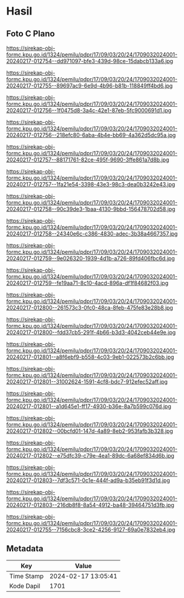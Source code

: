 # Hasil

## Foto C Plano

https://sirekap-obj-formc.kpu.go.id/1324/pemilu/pdpr/17/09/03/20/24/1709032024001-20240217-012754--dd971097-bfe3-439d-98ce-15dabcb133a6.jpg

https://sirekap-obj-formc.kpu.go.id/1324/pemilu/pdpr/17/09/03/20/24/1709032024001-20240217-012755--89697ac9-6e9d-4b96-b81b-118849ff4bd6.jpg

https://sirekap-obj-formc.kpu.go.id/1324/pemilu/pdpr/17/09/03/20/24/1709032024001-20240217-012756--1f0475d8-3a4c-42e1-87eb-5fc9000691d1.jpg

https://sirekap-obj-formc.kpu.go.id/1324/pemilu/pdpr/17/09/03/20/24/1709032024001-20240217-012756--218efc80-6aba-4b4e-bb69-4a362d5dc95a.jpg

https://sirekap-obj-formc.kpu.go.id/1324/pemilu/pdpr/17/09/03/20/24/1709032024001-20240217-012757--88171761-82ce-495f-9690-3ffe861a7d8b.jpg

https://sirekap-obj-formc.kpu.go.id/1324/pemilu/pdpr/17/09/03/20/24/1709032024001-20240217-012757--1fa21e54-3398-43e3-98c3-dea0b3242e43.jpg

https://sirekap-obj-formc.kpu.go.id/1324/pemilu/pdpr/17/09/03/20/24/1709032024001-20240217-012758--90c39de3-1baa-4130-9bbd-156478702d58.jpg

https://sirekap-obj-formc.kpu.go.id/1324/pemilu/pdpr/17/09/03/20/24/1709032024001-20240217-012758--24340e6c-c386-4830-adec-3b38a4667357.jpg

https://sirekap-obj-formc.kpu.go.id/1324/pemilu/pdpr/17/09/03/20/24/1709032024001-20240217-012759--9e026320-1939-4d1b-a726-89fd406fbc6d.jpg

https://sirekap-obj-formc.kpu.go.id/1324/pemilu/pdpr/17/09/03/20/24/1709032024001-20240217-012759--fe19aa71-8c10-4acd-896a-df1f84682f03.jpg

https://sirekap-obj-formc.kpu.go.id/1324/pemilu/pdpr/17/09/03/20/24/1709032024001-20240217-012800--261573c3-0fc0-48ca-8feb-475fe83e28b8.jpg

https://sirekap-obj-formc.kpu.go.id/1324/pemilu/pdpr/17/09/03/20/24/1709032024001-20240217-012800--fdd37cb5-291f-4b66-b3d3-4042ceb44e9e.jpg

https://sirekap-obj-formc.kpu.go.id/1324/pemilu/pdpr/17/09/03/20/24/1709032024001-20240217-012801--a8f6ebf9-b558-4c03-9eb1-022573b2c6bb.jpg

https://sirekap-obj-formc.kpu.go.id/1324/pemilu/pdpr/17/09/03/20/24/1709032024001-20240217-012801--31002624-1591-4cf8-bdc7-912efec52aff.jpg

https://sirekap-obj-formc.kpu.go.id/1324/pemilu/pdpr/17/09/03/20/24/1709032024001-20240217-012801--a1d645e1-ff17-4930-b36e-8a7b599c076d.jpg

https://sirekap-obj-formc.kpu.go.id/1324/pemilu/pdpr/17/09/03/20/24/1709032024001-20240217-012802--00bcfd01-147d-4a89-8eb2-953fafb3b328.jpg

https://sirekap-obj-formc.kpu.go.id/1324/pemilu/pdpr/17/09/03/20/24/1709032024001-20240217-012802--e75dfc39-c79e-4ea1-89dc-6a68ef834d6b.jpg

https://sirekap-obj-formc.kpu.go.id/1324/pemilu/pdpr/17/09/03/20/24/1709032024001-20240217-012803--7df3c571-0c1e-444f-ad9a-b35eb91f3d1d.jpg

https://sirekap-obj-formc.kpu.go.id/1324/pemilu/pdpr/17/09/03/20/24/1709032024001-20240217-012803--216db8f8-8a54-4912-ba48-39464751d3fb.jpg

https://sirekap-obj-formc.kpu.go.id/1324/pemilu/pdpr/17/09/03/20/24/1709032024001-20240217-012755--7156cbc8-3ce2-4256-9127-69a0e7832eb4.jpg


## Metadata

| Key        | Value               |
| ---------- | ------------------- |
| Time Stamp | 2024-02-17 13:05:41 |
| Kode Dapil | 1701                |




